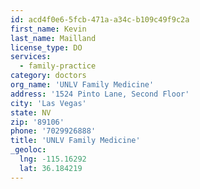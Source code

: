 ```yaml
---
id: acd4f0e6-5fcb-471a-a34c-b109c49f9c2a
first_name: Kevin
last_name: Mailland
license_type: DO
services:
  - family-practice
category: doctors
org_name: 'UNLV Family Medicine'
address: '1524 Pinto Lane, Second Floor'
city: 'Las Vegas'
state: NV
zip: '89106'
phone: '7029926888'
title: 'UNLV Family Medicine'
_geoloc:
  lng: -115.16292
  lat: 36.184219
---
```

